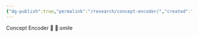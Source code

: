 ```yaml
---
{"dg-publish":true,"permalink":"/research/concept-encoder/","created":"2025-03-16T18:06:00.805+01:00","updated":"2025-03-16T18:12:14.467+01:00"}
---
```



Concept Encoder 🧠 💎:smile
